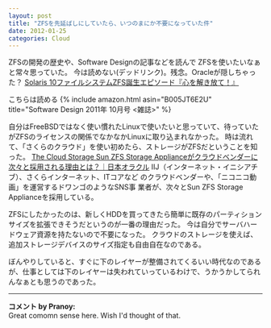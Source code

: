```yaml
---
layout: post
title: "ZFSを先延ばしにしていたら、いつのまにか不要になっていた件"
date: 2012-01-25
categories: Cloud
---
```


ZFSの開発の歴史や、Software Designの記事などを読んで ZFSを使いたいなぁと常々思っていた。
 今は読めない(デッドリンク)。残念。Oracleが隠しちゃった？
 [Solaris 10ファイルシステムZFS誕生エピソード『心を解き放て！』](http://jp.sun.com/communities/0612/feature01.html)

 こちらは読める
 {% include amazon.html asin="B005JT6E2U" title="Software Design 2011年 10月号 <雑誌>" %}

自分はFreeBSDではなく使い慣れたLinuxで使いたいと思っていて、待っていたがZFSのライセンスの関係でなかなかLinuxに取り込まれなかった。
時は流れて、「さくらのクラウド」を使い初めたら、ストレージがZFSだということを知った。
 [The Cloud Storage Sun ZFS Storage Applianceがクラウドベンダーに次々と採用される理由とは？｜日本オラクル](http://www.oracle.co.jp/campaign/sun/downloads/special/zfs.html)
 IIJ（インターネット・イニシアチブ）、さくらインターネット、ITコアなど
 のクラウドベンダーや、「ニコニコ動画」を運営するドワンゴのようなSNS事
 業者が、次々とSun ZFS Storage Applianceを採用している。

ZFSにしたかったのは、新しくHDDを買ってきたら簡単に既存のパーティションサイズを拡張できそうだというのが一番の理由だった。
今は自分でサーバハードウェア資源を持たないので不要になった。
クラウドのストレージを使えば、追加ストレージデバイスのサイズ指定も自由自在なのである。

ぼんやりしていると、すぐに下のレイヤーが整備されてくるいい時代なのであるが、仕事としては下のレイヤーは失われていっているわけで、うかうかしてられんなぁとも思うのであった。



---

**コメント by Pranoy:**  
Great comomn sense here. Wish I'd thought of that.
